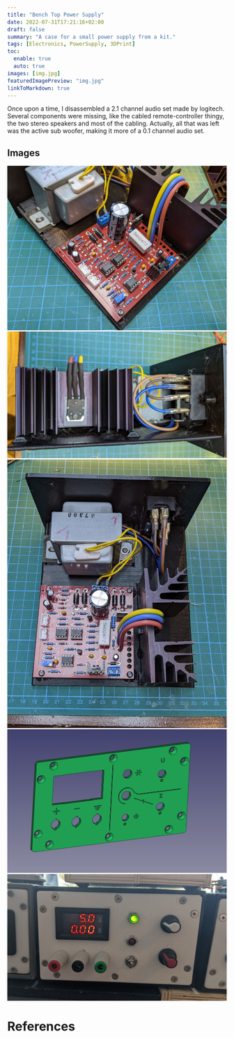 ```yaml
---
title: "Bench Top Power Supply"
date: 2022-07-31T17:21:16+02:00
draft: false
summary: "A case for a small power supply from a kit."
tags: [Electronics, PowerSupply, 3DPrint]
toc:
  enable: true
  auto: true
images: [img.jpg]
featuredImagePreview: "img.jpg"
linkToMarkdown: true
---
```


Once upon a time, I disassembled a 2.1 channel audio set made by logitech. Several components were missing, like the cabled remote-controller thingy, the two stereo speakers and most of the cabling. Actually, all that was left was the active sub woofer, making it more of a 0.1 channel audio set.

## Images

![](pcb.jpg)
![](transistor.jpg)
![](top-view.jpg)
![](cad-front.png)
![](PSU-Ready.jpg)

# References
